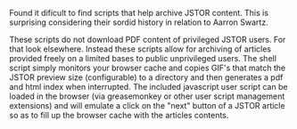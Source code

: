 Found it dificult to find scripts that help archive JSTOR content. This is
surprising considering their sordid history in relation to Aarron Swartz.

These scripts do not download PDF content of privileged JSTOR users. For
that look elsewhere. Instead these scripts allow for archiving of articles
provided freely on a limited bases to public unprivileged users.
The shell script simply monitors your browser cache and copies GIF's
that match the JSTOR preview size (configurable) to a directory and then
generates a pdf and html index when interrupted. The included javascript
user script can be loaded in the browser (via greasemonkey or other user
script management extensions) and will emulate a click on the "next"
button of a JSTOR article so as to fill up the browser cache with the
articles contents.
